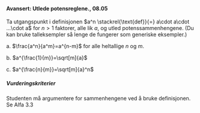 
#### Avansert: Utlede potensreglene.,  08.05

Ta utgangspunkt i definisjonen $a^n \stackrel{\text{def}}{=} a\cdot a\cdot ...\cdot a$ for $n>1$ faktorer, alle lik $a$, og utled potenssammenhengene. (Du kan bruke talleksempler så lenge de fungerer som generiske eksempler.)  

a. $\frac{a^n}{a^m}=a^{n-m}$ for alle heltallige $n$ og $m$. 

b. $a^{\frac{1}{m}}=\sqrt[m]{a}$

c. $a^{\frac{n}{m}}=\sqrt[m]{a}^n$


##### Vurderingskriterier


Studenten må argumentere for sammenhengene ved å bruke definisjonen. Se Alfa 3.3 



